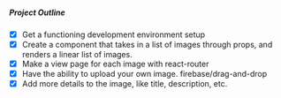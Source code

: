 ##### Project Outline
- [x] Get a functioning development environment setup
- [x] Create a component that takes in a list of images through props, and renders a linear list of images.
- [x] Make a view page for each image with react-router
- [x] Have the ability to upload your own image. firebase/drag-and-drop
- [x] Add more details to the image, like title, description, etc.

